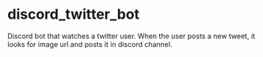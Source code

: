# discord_twitter_bot
Discord bot that watches a twitter user. When the user posts a new tweet, it looks for image url and posts it in discord channel. 
